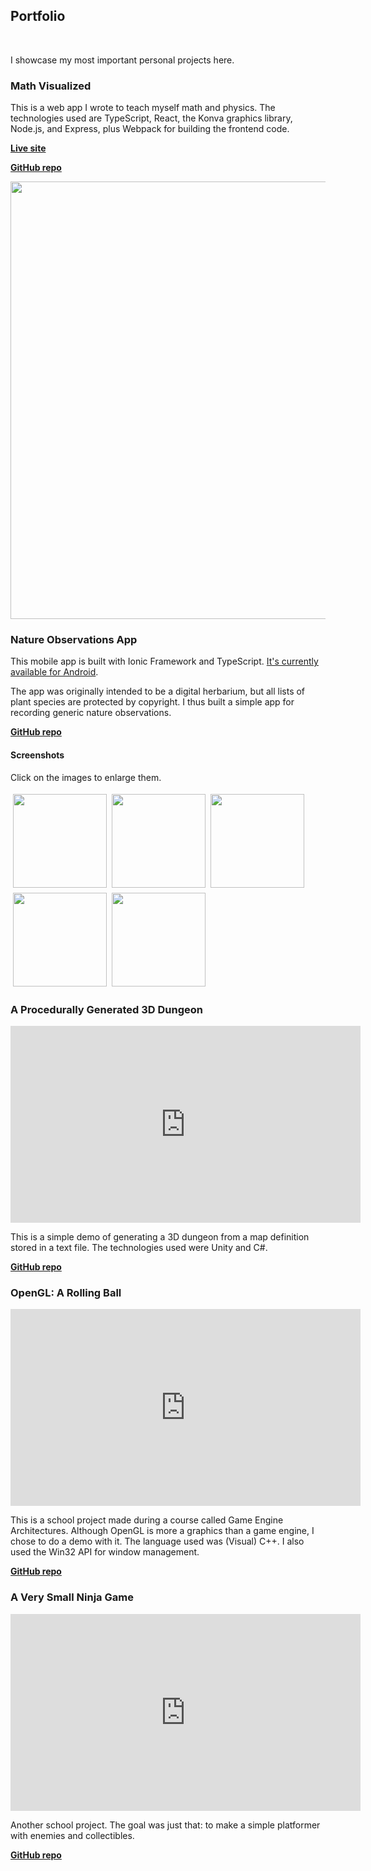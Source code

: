 ## Portfolio

<br/>

I showcase my most important personal projects here.

### Math Visualized

This is a web app I wrote to teach myself math and physics. The technologies used are TypeScript, React, the Konva graphics library, Node.js, and Express, plus Webpack for building the frontend code.

[**Live site**](https://www.mkkekkonen.com/math/)

[**GitHub repo**](https://github.com/mkkekkonen/TS-Math/)

<img src="mathvisualized.png" width="700" />

### Nature Observations App

This mobile app is built with Ionic Framework and TypeScript. [It's currently available for Android](https://play.google.com/store/apps/details?id=com.mkkekkonen.natureobservations).

The app was originally intended to be a digital herbarium, but all lists of plant species are protected by copyright. I thus built a simple app for recording generic nature observations.

[**GitHub repo**](https://github.com/mkkekkonen/NatureObservations)

#### Screenshots

Click on the images to enlarge them.

<div style="display: flex; flex-wrap: wrap;">
  <a href="nobs1.png"><img src="nobs1.png" width="150" style="padding: 0.25rem" /></a>
  <a href="nobs2.png"><img src="nobs2.png" width="150" style="padding: 0.25rem" /></a>
  <a href="nobs3.png"><img src="nobs3.png" width="150" style="padding: 0.25rem" /></a>
  <a href="nobs4.png"><img src="nobs4.png" width="150" style="padding: 0.25rem" /></a>
  <a href="nobs5.png"><img src="nobs5.png" width="150" style="padding: 0.25rem" /></a>
</div>

### A Procedurally Generated 3D Dungeon

<iframe width="560" height="315" src="https://www.youtube.com/embed/sMJyIhWj9PE" frameborder="0" allow="accelerometer; autoplay; encrypted-media; gyroscope; picture-in-picture" allowfullscreen></iframe>

This is a simple demo of generating a 3D dungeon from a map definition stored in a text file. The technologies used were Unity and C#.

[**GitHub repo**](https://github.com/mkkekkonen/Dungeon3D)

### OpenGL: A Rolling Ball

<iframe width="560" height="315" src="https://www.youtube.com/embed/HmYZACF07E4" frameborder="0" allow="accelerometer; autoplay; encrypted-media; gyroscope; picture-in-picture" allowfullscreen></iframe>

This is a school project made during a course called Game Engine Architectures. Although OpenGL is more a graphics than a game engine, I chose to do a demo with it. The language used was (Visual) C++. I also used the Win32 API for window management.

[**GitHub repo**](https://github.com/mkkekkonen/RollingBallOpenGL)

### A Very Small Ninja Game

<iframe width="560" height="315" src="https://www.youtube.com/embed/FSCWtYOqiT0" frameborder="0" allow="accelerometer; autoplay; encrypted-media; gyroscope; picture-in-picture" allowfullscreen></iframe>

Another school project. The goal was just that: to make a simple platformer with enemies and collectibles.

[**GitHub repo**](https://github.com/mkkekkonen/NinjaUnity)
